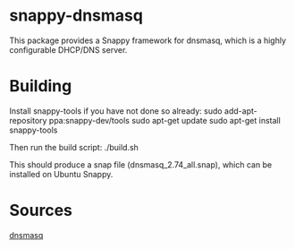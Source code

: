snappy-dnsmasq
==============

This package provides a Snappy framework for dnsmasq, which is a highly
configurable DHCP/DNS server.

Building
========

Install snappy-tools if you have not done so already:
    sudo add-apt-repository ppa:snappy-dev/tools
    sudo apt-get update
    sudo apt-get install snappy-tools

Then run the build script:
    ./build.sh

This should produce a snap file (dnsmasq_2.74_all.snap), which can be installed
on Ubuntu Snappy.

Sources
=======

[dnsmasq](http://www.thekelleys.org.uk/dnsmasq/doc.html)

